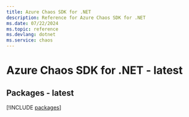 ```yaml
---
title: Azure Chaos SDK for .NET
description: Reference for Azure Chaos SDK for .NET
ms.date: 07/22/2024
ms.topic: reference
ms.devlang: dotnet
ms.service: chaos
---
```

# Azure Chaos SDK for .NET - latest
## Packages - latest
[!INCLUDE [packages](chaos-index.md)]